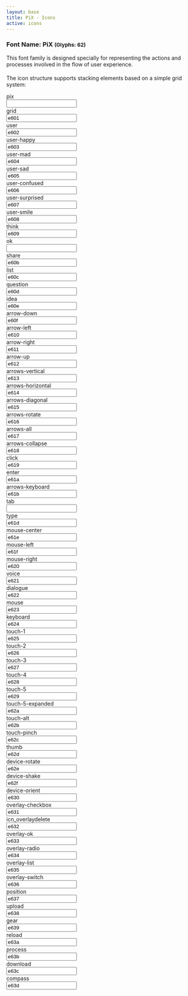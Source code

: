 ```yaml
---
layout: base
title: PiX - Icons
active: icons
---
```




<h3><span>Font Name:</span> PiX <small>(Glyphs:&nbsp;62)</small></h3>

<p>This font family is designed specially for representing the actions and processes involved in the flow of user experience.</p>


<h4 class='color'><i class='icn icn-pix icn-jumbo'></i></h4>
<p>The icon structure supports stacking elements based on a simple grid system:</p>


<div class="row">
    <div class="col-sm-1">
        <div class="inner">
            <div class='group tcenter'>
                <i class="icn icn-3x icn-pix"></i>
                <label>pix</label>
                </div><input type="text" readonly va
        lue="e600" class="form-control" />
        </div>
    </div>
    <div class="col-sm-1">
        <div class="inner">
            <div class='group tcenter'>
                <i class="icn icn-3x icn-grid"></i>
                <label>grid</label>
                </div>
        <input type="text" readonly value="e601" class="form-control" />
        </div>
    </div>
</div>
<div class="row">
    <div class="col-sm-1">
        <div class="inner">
            <div class='group tcenter'>
                <i class="icn icn-3x icn-user"></i>
                <label>user</label>
                </div>
        <input type="text" readonly value="e602" class="form-control" />
        </div>
    </div>
    <div class="col-sm-1">
        <div class="inner">
            <div class='group tcenter'>
                <i class="icn icn-3x icn-user-happy"></i>
                <label>user-happy</label>
                </div>
        <input type="text" readonly value="e603" class="form-control" />
        </div>
    </div>
    <div class="col-sm-1">
        <div class="inner">
            <div class='group tcenter'>
                <i class="icn icn-3x icn-user-mad"></i>
                <label>user-mad</label>
                </div>
        <input type="text" readonly value="e604" class="form-control" />
        </div>
    </div>
    <div class="col-sm-1">
        <div class="inner">
            <div class='group tcenter'>
                <i class="icn icn-3x icn-user-sad"></i>
                <label>user-sad</label>
                </div>
        <input type="text" readonly value="e605" class="form-control" />
        </div>
    </div>
    <div class="col-sm-1">
        <div class="inner">
            <div class='group tcenter'>
                <i class="icn icn-3x icn-user-confused"></i>
                <label>user-confused</label>
                </div>
        <input type="text" readonly value="e606" class="form-control" />
        </div>
    </div>
    <div class="col-sm-1">
        <div class="inner">
            <div class='group tcenter'>
                <i class="icn icn-3x icn-user-surprised"></i>
                <label>user-surprised</label>
                </div>
        <input type="text" readonly value="e607" class="form-control" />
        </div>
    </div>
    <div class="col-sm-1">
        <div class="inner">
            <div class='group tcenter'>
                <i class="icn icn-3x icn-user-smile"></i>
                <label>user-smile</label>
                </div>
        <input type="text" readonly value="e608" class="form-control" />
        </div>
    </div>
</div>
<div class="row">
    <div class="col-sm-1">
        <div class="inner">
            <div class='group tcenter'>
                <i class="icn icn-3x icn-think"></i>
                <label>think</label>
                </div>
        <input type="text" readonly value="e609" class="form-control" />
        </div>
    </div>
    <div class="col-sm-1">
        <div class="inner">
            <div class='group tcenter'>
                <i class="icn icn-3x icn-ok"></i>
                <label>ok</label>
                </div><input type="text" readonly val
        ue="e60a" class="form-control" />
        </div>
    </div>
    <div class="col-sm-1">
        <div class="inner">
            <div class='group tcenter'>
                <i class="icn icn-3x icn-share"></i>
                <label>share</label>
                </div>
        <input type="text" readonly value="e60b" class="form-control" />
        </div>
    </div>
    <div class="col-sm-1">
        <div class="inner">
            <div class='group tcenter'>
                <i class="icn icn-3x icn-list"></i>
                <label>list</label>
                </div>
        <input type="text" readonly value="e60c" class="form-control" />
        </div>
    </div>
    <div class="col-sm-1">
        <div class="inner">
            <div class='group tcenter'>
                <i class="icn icn-3x icn-question"></i>
                <label>question</label>
                </div>
        <input type="text" readonly value="e60d" class="form-control" />
        </div>
    </div>
    <div class="col-sm-1">
        <div class="inner">
            <div class='group tcenter'>
                <i class="icn icn-3x icn-idea"></i>
                <label>idea</label>
                </div>
        <input type="text" readonly value="e60e" class="form-control" />
        </div>
    </div>
</div>
<div class="row">
    <div class="col-sm-1">
        <div class="inner">
            <div class='group tcenter'>
                <i class="icn icn-3x icn-arrow-down"></i>
                <label>arrow-down</label>
                </div>
        <input type="text" readonly value="e60f" class="form-control" />
        </div>
    </div>
    <div class="col-sm-1">
        <div class="inner">
            <div class='group tcenter'>
                <i class="icn icn-3x icn-arrow-left"></i>
                <label>arrow-left</label>
                </div>
        <input type="text" readonly value="e610" class="form-control" />
        </div>
    </div>
    <div class="col-sm-1">
        <div class="inner">
            <div class='group tcenter'>
                <i class="icn icn-3x icn-arrow-right"></i>
                <label>arrow-right</label>
                </div>
        <input type="text" readonly value="e611" class="form-control" />
        </div>
    </div>
    <div class="col-sm-1">
        <div class="inner">
            <div class='group tcenter'>
                <i class="icn icn-3x icn-arrow-up"></i>
                <label>arrow-up</label>
                </div>
        <input type="text" readonly value="e612" class="form-control" />
        </div>
    </div>
    <div class="col-sm-1">
        <div class="inner">
            <div class='group tcenter'>
                <i class="icn icn-3x icn-arrows-vertical"></i>
                <label>arrows-vertical</label>
                </div>
        <input type="text" readonly value="e613" class="form-control" />
        </div>
    </div>
    <div class="col-sm-1">
        <div class="inner">
            <div class='group tcenter'>
                <i class="icn icn-3x icn-arrows-horizontal"></i>
                <label>arrows-horizontal</label>
                </div>
        <input type="text" readonly value="e614" class="form-control" />
        </div>
    </div>
    <div class="col-sm-1">
        <div class="inner">
            <div class='group tcenter'>
                <i class="icn icn-3x icn-arrows-diagonal"></i>
                <label>arrows-diagonal</label>
                </div>
        <input type="text" readonly value="e615" class="form-control" />
        </div>
    </div>
    <div class="col-sm-1">
        <div class="inner">
            <div class='group tcenter'>
                <i class="icn icn-3x icn-arrows-rotate"></i>
                <label>arrows-rotate</label>
                </div>
        <input type="text" readonly value="e616" class="form-control" />
        </div>
    </div>
    <div class="col-sm-1">
        <div class="inner">
            <div class='group tcenter'>
                <i class="icn icn-3x icn-arrows-all"></i>
                <label>arrows-all</label>
                </div>
        <input type="text" readonly value="e617" class="form-control" />
        </div>
    </div>
    <div class="col-sm-1">
        <div class="inner">
            <div class='group tcenter'>
                <i class="icn icn-3x icn-arrows-collapse"></i>
                <label>arrows-collapse</label>
                </div>
        <input type="text" readonly value="e618" class="form-control" />
        </div>
    </div>
    <div class="col-sm-1">
        <div class="inner">
            <div class='group tcenter'>
                <i class="icn icn-3x icn-click"></i>
                <label>click</label>
                </div>
        <input type="text" readonly value="e619" class="form-control" />
        </div>
    </div>
</div>
<div class="row">
    <div class="col-sm-1">
        <div class="inner">
            <div class='group tcenter'>
                <i class="icn icn-3x icn-enter"></i>
                <label>enter</label>
                </div>
        <input type="text" readonly value="e61a" class="form-control" />
        </div>
    </div>
    <div class="col-sm-1">
        <div class="inner">
            <div class='group tcenter'>
                <i class="icn icn-3x icn-arrows-keyboard"></i>
                <label>arrows-keyboard</label>
                </div>
        <input type="text" readonly value="e61b" class="form-control" />
        </div>
    </div>
    <div class="col-sm-1">
        <div class="inner">
            <div class='group tcenter'>
                <i class="icn icn-3x icn-tab"></i>
                <label>tab</label>
                </div><input type="text" readonly va
        lue="e61c" class="form-control" />
        </div>
    </div>
    <div class="col-sm-1">
        <div class="inner">
            <div class='group tcenter'>
                <i class="icn icn-3x icn-type"></i>
                <label>type</label>
                </div>
        <input type="text" readonly value="e61d" class="form-control" />
        </div>
    </div>
</div>
<div class="row">
    <div class="col-sm-1">
        <div class="inner">
            <div class='group tcenter'>
                <i class="icn icn-3x icn-mouse-center"></i>
                <label>mouse-center</label>
                </div>
        <input type="text" readonly value="e61e" class="form-control" />
        </div>
    </div>
    <div class="col-sm-1">
        <div class="inner">
            <div class='group tcenter'>
                <i class="icn icn-3x icn-mouse-left"></i>
                <label>mouse-left</label>
                </div>
        <input type="text" readonly value="e61f" class="form-control" />
        </div>
    </div>
    <div class="col-sm-1">
        <div class="inner">
            <div class='group tcenter'>
                <i class="icn icn-3x icn-mouse-right"></i>
                <label>mouse-right</label>
                </div>
        <input type="text" readonly value="e620" class="form-control" />
        </div>
    </div>
</div>
<div class="row">
    <div class="col-sm-1">
        <div class="inner">
            <div class='group tcenter'>
                <i class="icn icn-3x icn-voice"></i>
                <label>voice</label>
                </div>
        <input type="text" readonly value="e621" class="form-control" />
        </div>
    </div>
    <div class="col-sm-1">
        <div class="inner">
            <div class='group tcenter'>
                <i class="icn icn-3x icn-dialogue"></i>
                <label>dialogue</label>
                </div>
        <input type="text" readonly value="e622" class="form-control" />
        </div>
    </div>
</div>
<div class="row">
    <div class="col-sm-1">
        <div class="inner">
            <div class='group tcenter'>
                <i class="icn icn-3x icn-mouse"></i>
                <label>mouse</label>
                </div>
        <input type="text" readonly value="e623" class="form-control" />
        </div>
    </div>
    <div class="col-sm-1">
        <div class="inner">
            <div class='group tcenter'>
                <i class="icn icn-3x icn-keyboard"></i>
                <label>keyboard</label>
                </div>
        <input type="text" readonly value="e624" class="form-control" />
        </div>
    </div>
    <div class="col-sm-1">
        <div class="inner">
            <div class='group tcenter'>
                <i class="icn icn-3x icn-touch-1"></i>
                <label>touch-1</label>
                </div>
        <input type="text" readonly value="e625" class="form-control" />
        </div>
    </div>
    <div class="col-sm-1">
        <div class="inner">
            <div class='group tcenter'>
                <i class="icn icn-3x icn-touch-2"></i>
                <label>touch-2</label>
                </div>
        <input type="text" readonly value="e626" class="form-control" />
        </div>
    </div>
    <div class="col-sm-1">
        <div class="inner">
            <div class='group tcenter'>
                <i class="icn icn-3x icn-touch-3"></i>
                <label>touch-3</label>
                </div>
        <input type="text" readonly value="e627" class="form-control" />
        </div>
    </div>
    <div class="col-sm-1">
        <div class="inner">
            <div class='group tcenter'>
                <i class="icn icn-3x icn-touch-4"></i>
                <label>touch-4</label>
                </div>
        <input type="text" readonly value="e628" class="form-control" />
        </div>
    </div>
    <div class="col-sm-1">
        <div class="inner">
            <div class='group tcenter'>
                <i class="icn icn-3x icn-touch-5"></i>
                <label>touch-5</label>
                </div>
        <input type="text" readonly value="e629" class="form-control" />
        </div>
    </div>
    <div class="col-sm-1">
        <div class="inner">
            <div class='group tcenter'>
                <i class="icn icn-3x icn-touch-5-expanded"></i>
                <label>touch-5-expanded</label>
                </div>
        <input type="text" readonly value="e62a" class="form-control" />
        </div>
    </div>
    <div class="col-sm-1">
        <div class="inner">
            <div class='group tcenter'>
                <i class="icn icn-3x icn-touch-alt"></i>
                <label>touch-alt</label>
                </div>
        <input type="text" readonly value="e62b" class="form-control" />
        </div>
    </div>
    <div class="col-sm-1">
        <div class="inner">
            <div class='group tcenter'>
                <i class="icn icn-3x icn-touch-pinch"></i>
                <label>touch-pinch</label>
                </div>
        <input type="text" readonly value="e62c" class="form-control" />
        </div>
    </div>
    <div class="col-sm-1">
        <div class="inner">
            <div class='group tcenter'>
                <i class="icn icn-3x icn-thumb"></i>
                <label>thumb</label>
                </div>
        <input type="text" readonly value="e62d" class="form-control" />
        </div>
    </div>
</div>
<div class="row">
    <div class="col-sm-1">
        <div class="inner">
            <div class='group tcenter'>
                <i class="icn icn-3x icn-device-rotate"></i>
                <label>device-rotate</label>
                </div>
        <input type="text" readonly value="e62e" class="form-control" />
        </div>
    </div>
    <div class="col-sm-1">
        <div class="inner">
            <div class='group tcenter'>
                <i class="icn icn-3x icn-device-shake"></i>
                <label>device-shake</label>
                </div>
        <input type="text" readonly value="e62f" class="form-control" />
        </div>
    </div>
    <div class="col-sm-1">
        <div class="inner">
            <div class='group tcenter'>
                <i class="icn icn-3x icn-device-orient"></i>
                <label>device-orient</label>
                </div>
        <input type="text" readonly value="e630" class="form-control" />
        </div>
    </div>
</div>
<div class="row">
    <div class="col-sm-1">
        <div class="inner">
            <div class='group tcenter'>
                <i class="icn icn-3x icn-overlay-checkbox"></i>
                <label>overlay-checkbox</label>
                </div>
        <input type="text" readonly value="e631" class="form-control" />
        </div>
    </div>
    <div class="col-sm-1">
        <div class="inner">
            <div class='group tcenter'>
                <i class="icn icn-3x icn-icn_overlaydelete"></i>
                <label>icn_overlaydelete</label>
                </div>
        <input type="text" readonly value="e632" class="form-control" />
        </div>
    </div>
    <div class="col-sm-1">
        <div class="inner">
            <div class='group tcenter'>
                <i class="icn icn-3x icn-overlay-ok"></i>
                <label>overlay-ok</label>
                </div>
        <input type="text" readonly value="e633" class="form-control" />
        </div>
    </div>
    <div class="col-sm-1">
        <div class="inner">
            <div class='group tcenter'>
                <i class="icn icn-3x icn-overlay-radio"></i>
                <label>overlay-radio</label>
                </div>
        <input type="text" readonly value="e634" class="form-control" />
        </div>
    </div>
    <div class="col-sm-1">
        <div class="inner">
            <div class='group tcenter'>
                <i class="icn icn-3x icn-overlay-list"></i>
                <label>overlay-list</label>
                </div>
        <input type="text" readonly value="e635" class="form-control" />
        </div>
    </div>
    <div class="col-sm-1">
        <div class="inner">
            <div class='group tcenter'>
                <i class="icn icn-3x icn-overlay-switch"></i>
                <label>overlay-switch</label>
                </div>
        <input type="text" readonly value="e636" class="form-control" />
        </div>
    </div>
</div>
<div class="row">
    <div class="col-sm-1">
        <div class="inner">
            <div class='group tcenter'>
                <i class="icn icn-3x icn-position"></i>
                <label>position</label>
                </div>
        <input type="text" readonly value="e637" class="form-control" />
        </div>
    </div>
    <div class="col-sm-1">
        <div class="inner">
            <div class='group tcenter'>
                <i class="icn icn-3x icn-upload"></i>
                <label>upload</label>
                </div>
        <input type="text" readonly value="e638" class="form-control" />
        </div>
    </div>
    <div class="col-sm-1">
        <div class="inner">
            <div class='group tcenter'>
                <i class="icn icn-3x icn-gear"></i>
                <label>gear</label>
                </div>
        <input type="text" readonly value="e639" class="form-control" />
        </div>
    </div>
    <div class="col-sm-1">
        <div class="inner">
            <div class='group tcenter'>
                <i class="icn icn-3x icn-reload"></i>
                <label>reload</label>
                </div>
        <input type="text" readonly value="e63a" class="form-control" />
        </div>
    </div>
    <div class="col-sm-1">
        <div class="inner">
            <div class='group tcenter'>
                <i class="icn icn-3x icn-process"></i>
                <label>process</label>
                </div>
        <input type="text" readonly value="e63b" class="form-control" />
        </div>
    </div>
    <div class="col-sm-1">
        <div class="inner">
            <div class='group tcenter'>
                <i class="icn icn-3x icn-download"></i>
                <label>download</label>
                </div>
        <input type="text" readonly value="e63c" class="form-control" />
        </div>
    </div>
    <div class="col-sm-1">
        <div class="inner">
            <div class='group tcenter'>
                <i class="icn icn-3x icn-compass"></i>
                <label>compass</label>
                </div>
        <input type="text" readonly value="e63d" class="form-control" />
        </div>
    </div>
</div>